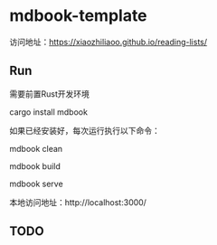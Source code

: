 # mdbook-template

访问地址：https://xiaozhiliaoo.github.io/reading-lists/


## Run

需要前置Rust开发环境

cargo install mdbook

如果已经安装好，每次运行执行以下命令：

mdbook clean

mdbook build

mdbook serve  

本地访问地址：http://localhost:3000/


## TODO

